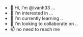 - 👋 Hi, I’m @ivanh33 ...
- 👀 I’m interested in ...
- 🌱 I’m currently learning ..
- 💞️ I’m looking to collaborate on ..
- 📫 no need to reach me
<!---
ivanh33/ivanh33 is a ✨ special ✨ repository because its `README.md` (this file) appears on your GitHub profile.
You can click the Preview link to take a look at your changes.
--->
